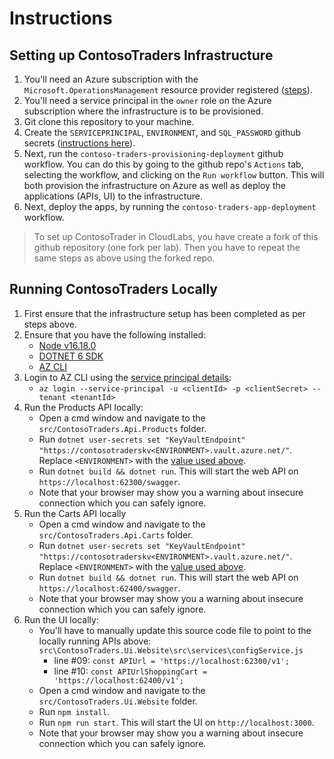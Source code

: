 # Instructions

## Setting up ContosoTraders Infrastructure

1. You'll need an Azure subscription with the `Microsoft.OperationsManagement` resource provider registered ([steps](https://learn.microsoft.com/en-us/azure/azure-resource-manager/troubleshooting/error-register-resource-provider?tabs=azure-portal)).
2. You'll need a service principal in the `owner` role on the Azure subscription where the infrastructure is to be provisioned.
3. Git clone this repository to your machine.
4. Create the `SERVICEPRINCIPAL`, `ENVIRONMENT`, and `SQL_PASSWORD` github secrets ([instructions here](./github-secrets.md)).
5. Next, run the `contoso-traders-provisioning-deployment` github workflow. You can do this by going to the github repo's `Actions` tab, selecting the workflow, and clicking on the `Run workflow` button. This will both provision the infrastructure on Azure as well as deploy the applications (APIs, UI) to the infrastructure.
6. Next, deploy the apps, by running the `contoso-traders-app-deployment` workflow.

> To set up ContosoTrader in CloudLabs, you have create a fork of this github repository (one fork per lab). Then you have to repeat the same steps as above using the forked repo.

## Running ContosoTraders Locally

1. First ensure that the infrastructure setup has been completed as per steps above.
2. Ensure that you have the following installed:
   * [Node v16.18.0](https://nodejs.org/download/release/v16.8.0/)
   * [DOTNET 6 SDK](https://dotnet.microsoft.com/en-us/download/dotnet/6.0)
   * [AZ CLI](https://learn.microsoft.com/en-us/cli/azure/install-azure-cli)
3. Login to AZ CLI using the [service principal details](./github-secrets.md):
   * `az login --service-principal -u <clientId> -p <clientSecret> --tenant <tenantId>`
4. Run the Products API locally:
   * Open a cmd window and navigate to the `src/ContosoTraders.Api.Products` folder.
   * Run `dotnet user-secrets set "KeyVaultEndpoint" "https://contosotraderskv<ENVIRONMENT>.vault.azure.net/"`. Replace `<ENVIRONMENT>` with the [value used above](./github-secrets.md).
   * Run `dotnet build && dotnet run`. This will start the web API on `https://localhost:62300/swagger`.
   * Note that your browser may show you a warning about insecure connection which you can safely ignore.
5. Run the Carts API locally
   * Open a cmd window and navigate to the `src/ContosoTraders.Api.Carts` folder.
   * Run `dotnet user-secrets set "KeyVaultEndpoint" "https://contosotraderskv<ENVIRONMENT>.vault.azure.net/"`. Replace `<ENVIRONMENT>` with the [value used above](./github-secrets.md).
   * Run `dotnet build && dotnet run`. This will start the web API on `https://localhost:62400/swagger`.
   * Note that your browser may show you a warning about insecure connection which you can safely ignore.
6. Run the UI locally:
   * You'll have to manually update this source code file to point to the locally running APIs above: `src\ContosoTraders.Ui.Website\src\services\configService.js`
     * line #09: `const APIUrl = 'https://localhost:62300/v1';`
     * line #10: `const APIUrlShoppingCart = 'https://localhost:62400/v1';`
   * Open a cmd window and navigate to the `src/ContosoTraders.Ui.Website` folder.
   * Run `npm install`.
   * Run `npm run start`. This will start the UI on `http://localhost:3000`.
   * Note that your browser may show you a warning about insecure connection which you can safely ignore.
